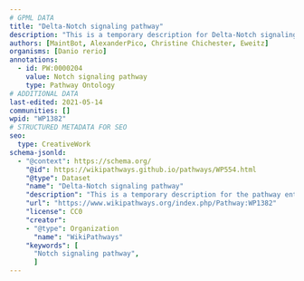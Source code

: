```yaml
---
# GPML DATA
title: "Delta-Notch signaling pathway"
description: "This is a temporary description for Delta-Notch signaling pathway"
authors: [MaintBot, AlexanderPico, Christine Chichester, Eweitz]
organisms: [Danio rerio]
annotations:
  - id: PW:0000204
    value: Notch signaling pathway
    type: Pathway Ontology
# ADDITIONAL DATA
last-edited: 2021-05-14
communities: []
wpid: "WP1382"
# STRUCTURED METADATA FOR SEO
seo:
  type: CreativeWork
schema-jsonld:
  - "@context": https://schema.org/
    "@id": https://wikipathways.github.io/pathways/WP554.html
    "@type": Dataset
    "name": "Delta-Notch signaling pathway"
    "description": "This is a temporary description for the pathway entitled: Delta-Notch signaling pathway"
    "url": "https://www.wikipathways.org/index.php/Pathway:WP1382"
    "license": CC0
    "creator":
    - "@type": Organization
      "name": "WikiPathways"
    "keywords": [
      "Notch signaling pathway",
      ]
---
```

